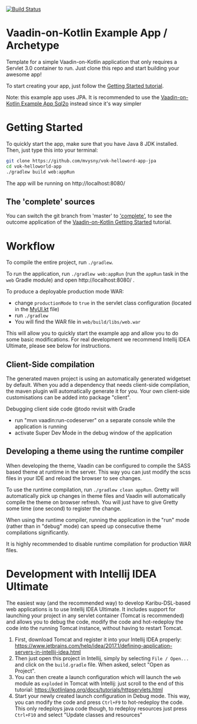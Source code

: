[![Build Status](https://travis-ci.org/mvysny/vok-helloword-app-jpa.svg?branch=master)](https://travis-ci.org/mvysny/vok-helloword-app-jpa)

# Vaadin-on-Kotlin Example App / Archetype

Template for a simple Vaadin-on-Kotlin application that only requires a Servlet 3.0 container to run.
Just clone this repo and start building your awesome app!

To start creating your app, just follow the [Getting Started tutorial](http://www.vaadinonkotlin.eu/gettingstartedjpa.html).

Note: this example app uses JPA. It is recommended to use the [Vaadin-on-Kotlin Example App Sql2o](https://github.com/mvysny/vok-helloword-app) instead since it's way simpler

# Getting Started

To quickly start the app, make sure that you have Java 8 JDK installed. Then, just type this into your terminal:

```bash
git clone https://github.com/mvysny/vok-helloword-app-jpa
cd vok-helloworld-app
./gradlew build web:appRun
```

The app will be running on http://localhost:8080/

## The 'complete' sources

You can switch the git branch from 'master' to ['complete'](../../tree/complete), to see the outcome application of the
[Vaadin-on-Kotlin Getting Started](http://www.vaadinonkotlin.eu/gettingstartedjpa.html) tutorial. 

# Workflow

To compile the entire project, run `./gradlew`.

To run the application, run `./gradlew web:appRun` (run the `appRun` task in the `web` Gradle module) and open http://localhost:8080/ .

To produce a deployable production mode WAR:
- change `productionMode` to `true` in the servlet class configuration (located in the [MyUI.kt](web/src/main/kotlin/com/example/vok/MyUI.kt) file)
- run `./gradlew`
- You will find the WAR file in `web/build/libs/web.war`

This will allow you to quickly start the example app and allow you to do some basic modifications.
For real development we recommend Intellij IDEA Ultimate, please see below for instructions.

## Client-Side compilation

The generated maven project is using an automatically generated widgetset by default. 
When you add a dependency that needs client-side compilation, the maven plugin will 
automatically generate it for you. Your own client-side customisations can be added into
package "client".

Debugging client side code  @todo revisit with Gradle
  - run "mvn vaadin:run-codeserver" on a separate console while the application is running
  - activate Super Dev Mode in the debug window of the application

## Developing a theme using the runtime compiler

When developing the theme, Vaadin can be configured to compile the SASS based
theme at runtime in the server. This way you can just modify the scss files in
your IDE and reload the browser to see changes.

To use the runtime compilation, run `./gradlew clean appRun`. Gretty will automatically
pick up changes in theme files and Vaadin will automatically compile the theme on
browser refresh. You will just have to give Gretty some time (one second) to register
the change.

When using the runtime compiler, running the application in the "run" mode 
(rather than in "debug" mode) can speed up consecutive theme compilations
significantly.

It is highly recommended to disable runtime compilation for production WAR files.

# Development with Intellij IDEA Ultimate

The easiest way (and the recommended way) to develop Karibu-DSL-based web applications is to use Intellij IDEA Ultimate.
It includes support for launching your project in any servlet container (Tomcat is recommended)
and allows you to debug the code, modify the code and hot-redeploy the code into the running Tomcat
instance, without having to restart Tomcat.

1. First, download Tomcat and register it into your Intellij IDEA properly: https://www.jetbrains.com/help/idea/2017.1/defining-application-servers-in-intellij-idea.html
2. Then just open this project in Intellij, simply by selecting `File / Open...` and click on the
   `build.gradle` file. When asked, select "Open as Project".
2. You can then create a launch configuration which will launch the `web` module as `exploded` in Tomcat with Intellij: just
   scroll to the end of this tutorial: https://kotlinlang.org/docs/tutorials/httpservlets.html
3. Start your newly created launch configuration in Debug mode. This way, you can modify the code
   and press `Ctrl+F9` to hot-redeploy the code. This only redeploys java code though, to
   redeploy resources just press `Ctrl+F10` and select "Update classes and resources"
